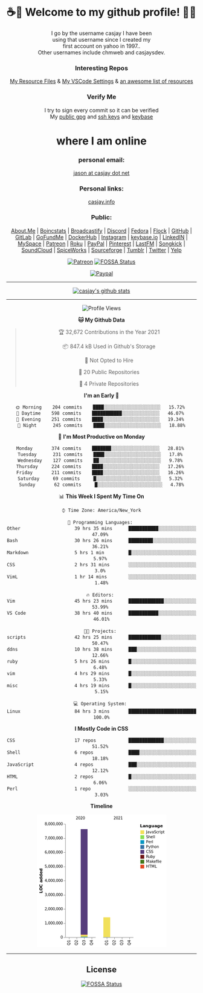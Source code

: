 <div align="center">  
  
# <strong> ☕👋 Welcome to my github profile! 👋🚀 </strong>  
  
I go by the username casjay I have been  
using that username since I created my  
first account on yahoo in 1997..  
Other usernames include chmweb and casjaysdev.  
  
### <strong> Interesting Repos </strong>  
[My Resource Files](https://github.com/casjay/resources) & 
[My VSCode Settings](https://github.com/casjay/vs-code) & 
[an awesome list of resources](https://github.com/casjay/awesome)
  
### <strong> Verify Me </strong>
I try to sign every commit so it can be verified  
My [public gpg](https://github.com/casjay/public/raw/master/jason.asc) and 
[ssh keys](https://github.com/casjay/public/raw/master/ssh_id.pub) and 
[keybase](https://keybase.io/casjay)  
  
# <strong> where I am online </strong>  
  
### <strong> personal email: </strong>  
[jason at casjay dot net](mailto:jason@casjay.net)  

### <strong> Personal links: </strong>  
[casjay.info](http://casjay.info)  
  
### <strong> Public: </strong>  
[About.Me](https://about.me/casjay) | 
[Boincstats](https://boincstats.com/en/page/profile/user/34665/) | 
[Broadcastify](http://www.radioreference.com/apps/user/?uid=184850) | 
[Discord](https://discord.gg/z2wS84v) | 
[Fedora](https://copr.fedorainfracloud.org/coprs/casjay) | 
[Flock](http://casjay.flock.com) | 
[GitHub](http://github.com/casjay) | 
[GitLab](http://gitlab.com/casjay) | 
[GoFundMe](https://www.gofundme.com/casjay) | 
[DockerHub](https://hub.docker.com/r/casjay/) | 
[Instagram](https://www.instagram.com/casjay/) | 
[keybase.io](http://keybase.io/casjay) | 
[LinkedIN](http://linkedin.com/in/casjay) | 
[MySpace](https://myspace.com/casjay) | 
[Patreon](https://www.patreon.com/casjay) | 
[Roku](https://my.roku.com/add/casjaysdev) | 
[PayPal](https://paypal.me/casjaysdev) | 
[Pinterest](https://www.pinterest.com/casjaysdev) | 
[LastFM](https://www.last.fm/user/Casjay) | 
[Songkick](https://www.songkick.com/users/casjay) | 
[SoundCloud](https://soundcloud.com/casjay) | 
[SpiceWorks](https://community.spiceworks.com/people/casjay) | 
[Sourceforge](https://sourceforge.net/u/chmweb/profile/) | 
[Tumblr](https://casjay.tumblr.com) | 
[Twitter](https://twitter.com/casjay) | 
[Yelp](https://www.yelp.com/user_details?userid=vSxaZZdqte5WhkOlsPqReQ)  
  
[![Patreon](https://img.shields.io/badge/patreon-donate-orange.svg)](https://www.patreon.com/casjay) [![FOSSA Status](https://app.fossa.com/api/projects/git%2Bgithub.com%2Fcasjay%2Fcasjay.svg?type=shield)](https://app.fossa.com/projects/git%2Bgithub.com%2Fcasjay%2Fcasjay?ref=badge_shield)

[![Paypal](https://img.shields.io/badge/Donate-PayPal-green.svg)](https://www.paypal.me/casjaysdev)  
  
---
[![casjay's github stats](https://gh-readme-stats.casjay.now.sh/api/?theme=dracula&username=casjay&show_icons=true)](https://github.com/casjay)  
  
---
<!--START_SECTION:waka-->
![Profile Views](http://img.shields.io/badge/Profile%20Views-3-blue)

**🐱 My Github Data** 

> 🏆 32,672 Contributions in the Year 2021
 > 
> 📦 847.4 kB Used in Github's Storage 
 > 
> 🚫 Not Opted to Hire
 > 
> 📜 20 Public Repositories 
 > 
> 🔑 4 Private Repositories  
 > 
**I'm an Early 🐤** 

```text
🌞 Morning    204 commits    ████░░░░░░░░░░░░░░░░░░░░░   15.72% 
🌆 Daytime    598 commits    ███████████░░░░░░░░░░░░░░   46.07% 
🌃 Evening    251 commits    ████░░░░░░░░░░░░░░░░░░░░░   19.34% 
🌙 Night      245 commits    ████░░░░░░░░░░░░░░░░░░░░░   18.88%

```
📅 **I'm Most Productive on Monday** 

```text
Monday       374 commits    ███████░░░░░░░░░░░░░░░░░░   28.81% 
Tuesday      231 commits    ████░░░░░░░░░░░░░░░░░░░░░   17.8% 
Wednesday    127 commits    ██░░░░░░░░░░░░░░░░░░░░░░░   9.78% 
Thursday     224 commits    ████░░░░░░░░░░░░░░░░░░░░░   17.26% 
Friday       211 commits    ████░░░░░░░░░░░░░░░░░░░░░   16.26% 
Saturday     69 commits     █░░░░░░░░░░░░░░░░░░░░░░░░   5.32% 
Sunday       62 commits     █░░░░░░░░░░░░░░░░░░░░░░░░   4.78%

```


📊 **This Week I Spent My Time On** 

```text
⌚︎ Time Zone: America/New_York

💬 Programming Languages: 
Other                    39 hrs 35 mins      ███████████░░░░░░░░░░░░░░   47.09% 
Bash                     30 hrs 26 mins      █████████░░░░░░░░░░░░░░░░   36.21% 
Markdown                 5 hrs 1 min         █░░░░░░░░░░░░░░░░░░░░░░░░   5.97% 
CSS                      2 hrs 31 mins       ░░░░░░░░░░░░░░░░░░░░░░░░░   3.0% 
VimL                     1 hr 14 mins        ░░░░░░░░░░░░░░░░░░░░░░░░░   1.48%

🔥 Editors: 
Vim                      45 hrs 23 mins      █████████████░░░░░░░░░░░░   53.99% 
VS Code                  38 hrs 40 mins      ███████████░░░░░░░░░░░░░░   46.01%

🐱‍💻 Projects: 
scripts                  42 hrs 25 mins      ████████████░░░░░░░░░░░░░   50.47% 
ddns                     10 hrs 38 mins      ███░░░░░░░░░░░░░░░░░░░░░░   12.66% 
ruby                     5 hrs 26 mins       █░░░░░░░░░░░░░░░░░░░░░░░░   6.48% 
vim                      4 hrs 29 mins       █░░░░░░░░░░░░░░░░░░░░░░░░   5.33% 
misc                     4 hrs 19 mins       █░░░░░░░░░░░░░░░░░░░░░░░░   5.15%

💻 Operating System: 
Linux                    84 hrs 3 mins       █████████████████████████   100.0%

```

**I Mostly Code in CSS** 

```text
CSS                      17 repos            █████████████░░░░░░░░░░░░   51.52% 
Shell                    6 repos             ████░░░░░░░░░░░░░░░░░░░░░   18.18% 
JavaScript               4 repos             ███░░░░░░░░░░░░░░░░░░░░░░   12.12% 
HTML                     2 repos             █░░░░░░░░░░░░░░░░░░░░░░░░   6.06% 
Perl                     1 repo              ░░░░░░░░░░░░░░░░░░░░░░░░░   3.03%

```


**Timeline**

![Chart not found](https://raw.githubusercontent.com/casjay/casjay/master/charts/bar_graph.png) 


<!--END_SECTION:waka-->
  
---

## License
[![FOSSA Status](https://app.fossa.com/api/projects/git%2Bgithub.com%2Fcasjay%2Fcasjay.svg?type=large)](https://app.fossa.com/projects/git%2Bgithub.com%2Fcasjay%2Fcasjay?ref=badge_large)

</div>  
